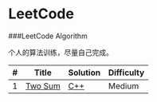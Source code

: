 LeetCode
========

###LeetCode Algorithm

个人的算法训练，尽量自己完成。

| # | Title | Solution | Difficulty |
|---| ----- | -------- | ---------- |
|1|[Two Sum](https://oj.leetcode.com/problems/two-sum/)| [C++](./algorithms/TwoSum/TwoSum.cpp)|Medium|
